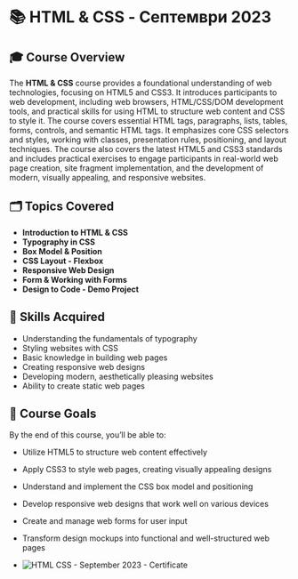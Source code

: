 # 📚 HTML & CSS - Септември 2023

## 🎓 Course Overview
The **HTML & CSS** course provides a foundational understanding of web technologies, focusing on HTML5 and CSS3. It introduces participants to web development, including web browsers, HTML/CSS/DOM development tools, and practical skills for using HTML to structure web content and CSS to style it. The course covers essential HTML tags, paragraphs, lists, tables, forms, controls, and semantic HTML tags. It emphasizes core CSS selectors and styles, working with classes, presentation rules, positioning, and layout techniques. The course also covers the latest HTML5 and CSS3 standards and includes practical exercises to engage participants in real-world web page creation, site fragment implementation, and the development of modern, visually appealing, and responsive websites.

## 🗂️ Topics Covered
- **Introduction to HTML & CSS**
- **Typography in CSS**
- **Box Model & Position**
- **CSS Layout - Flexbox**
- **Responsive Web Design**
- **Form & Working with Forms**
- **Design to Code - Demo Project**

## 🚀 Skills Acquired
- Understanding the fundamentals of typography
- Styling websites with CSS
- Basic knowledge in building web pages
- Creating responsive web designs
- Developing modern, aesthetically pleasing websites
- Ability to create static web pages

## 📌 Course Goals
By the end of this course, you’ll be able to:
- Utilize HTML5 to structure web content effectively
- Apply CSS3 to style web pages, creating visually appealing designs
- Understand and implement the CSS box model and positioning
- Develop responsive web designs that work well on various devices
- Create and manage web forms for user input
- Transform design mockups into functional and well-structured web pages

- ![HTML   CSS - September 2023 - Certificate](https://github.com/user-attachments/assets/97dacb90-c9dd-44a4-b498-e54d4dc3c928)
